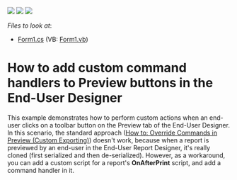 <!-- default badges list -->
![](https://img.shields.io/endpoint?url=https://codecentral.devexpress.com/api/v1/VersionRange/128598336/13.1.4%2B)
[![](https://img.shields.io/badge/Open_in_DevExpress_Support_Center-FF7200?style=flat-square&logo=DevExpress&logoColor=white)](https://supportcenter.devexpress.com/ticket/details/E98)
[![](https://img.shields.io/badge/📖_How_to_use_DevExpress_Examples-e9f6fc?style=flat-square)](https://docs.devexpress.com/GeneralInformation/403183)
<!-- default badges end -->
<!-- default file list -->
*Files to look at*:

* [Form1.cs](./CS/dxKB13085/Form1.cs) (VB: [Form1.vb](./VB/dxKB13085/Form1.vb))
<!-- default file list end -->
# How to add custom command handlers to Preview buttons in the End-User Designer


<p>This example demonstrates how to perform custom actions when an end-user clicks on a toolbar button on the Preview tab of the End-User Designer. In this scenario, the standard approach (<a href="http://documentation.devexpress.com/#XtraReports/CustomDocument2620">How to: Override Commands in Preview (Custom Exporting)</a>) doesn't work, because when a report is previewed by an end-user in the End-User Report Designer, it's really cloned (first serialized and then de-serialized). However, as a workaround, you can add a custom script for a report's <strong>OnAfterPrint</strong> script, and add a command handler in it.</p>

<br/>


